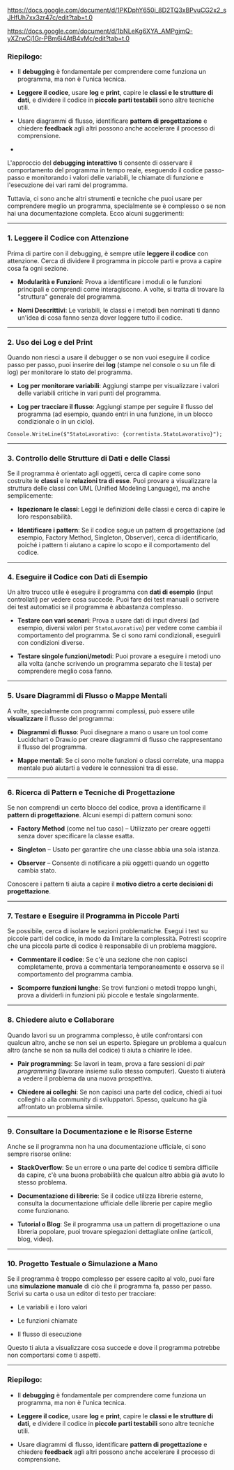 
https://docs.google.com/document/d/1PKDphY650i_8D2TQ3xBPvuCG2x2_sJHfUh7xx3zr47c/edit?tab=t.0


https://docs.google.com/document/d/1bNLeKg6XYA_AMPgjmQ-yXZrwCj1Gr-PBm6i4AtB4vMc/edit?tab=t.0

### Riepilogo:

- Il **debugging** è fondamentale per comprendere come funziona un programma, ma non è l'unica tecnica.
    
- **Leggere il codice**, usare **log** e **print**, capire le **classi e le strutture di dati**, e dividere il codice in **piccole parti testabili** sono altre tecniche utili.
    
- Usare diagrammi di flusso, identificare **pattern di progettazione** e chiedere **feedback** agli altri possono anche accelerare il processo di comprensione.
- 
L'approccio del **debugging interattivo** ti consente di osservare il comportamento del programma in tempo reale, eseguendo il codice passo-passo e monitorando i valori delle variabili, le chiamate di funzione e l'esecuzione dei vari rami del programma.

Tuttavia, ci sono anche altri strumenti e tecniche che puoi usare per comprendere meglio un programma, specialmente se è complesso o se non hai una documentazione completa. Ecco alcuni suggerimenti:

---

### 1. **Leggere il Codice con Attenzione**

Prima di partire con il debugging, è sempre utile **leggere il codice** con attenzione. Cerca di dividere il programma in piccole parti e prova a capire cosa fa ogni sezione.

- **Modularità e Funzioni**: Prova a identificare i moduli o le funzioni principali e comprendi come interagiscono. A volte, si tratta di trovare la "struttura" generale del programma.
    
- **Nomi Descrittivi**: Le variabili, le classi e i metodi ben nominati ti danno un'idea di cosa fanno senza dover leggere tutto il codice.
    

---

### 2. **Uso dei Log e del Print**

Quando non riesci a usare il debugger o se non vuoi eseguire il codice passo per passo, puoi inserire dei **log** (stampe nel console o su un file di log) per monitorare lo stato del programma.

- **Log per monitorare variabili**: Aggiungi stampe per visualizzare i valori delle variabili critiche in vari punti del programma.
    
- **Log per tracciare il flusso**: Aggiungi stampe per seguire il flusso del programma (ad esempio, quando entri in una funzione, in un blocco condizionale o in un ciclo).
    

`Console.WriteLine($"StatoLavorativo: {correntista.StatoLavorativo}");`

---

### 3. **Controllo delle Strutture di Dati e delle Classi**

Se il programma è orientato agli oggetti, cerca di capire come sono costruite le **classi** e le **relazioni tra di esse**. Puoi provare a visualizzare la struttura delle classi con UML (Unified Modeling Language), ma anche semplicemente:

- **Ispezionare le classi**: Leggi le definizioni delle classi e cerca di capire le loro responsabilità.
    
- **Identificare i pattern**: Se il codice segue un pattern di progettazione (ad esempio, Factory Method, Singleton, Observer), cerca di identificarlo, poiché i pattern ti aiutano a capire lo scopo e il comportamento del codice.
    

---

### 4. **Eseguire il Codice con Dati di Esempio**

Un altro trucco utile è eseguire il programma con **dati di esempio** (input controllati) per vedere cosa succede. Puoi fare dei test manuali o scrivere dei test automatici se il programma è abbastanza complesso.

- **Testare con vari scenari**: Prova a usare dati di input diversi (ad esempio, diversi valori per `StatoLavorativo`) per vedere come cambia il comportamento del programma. Se ci sono rami condizionali, eseguirli con condizioni diverse.
    
- **Testare singole funzioni/metodi**: Puoi provare a eseguire i metodi uno alla volta (anche scrivendo un programma separato che li testa) per comprendere meglio cosa fanno.
    

---

### 5. **Usare Diagrammi di Flusso o Mappe Mentali**

A volte, specialmente con programmi complessi, può essere utile **visualizzare** il flusso del programma:

- **Diagrammi di flusso**: Puoi disegnare a mano o usare un tool come Lucidchart o Draw.io per creare diagrammi di flusso che rappresentano il flusso del programma.
    
- **Mappe mentali**: Se ci sono molte funzioni o classi correlate, una mappa mentale può aiutarti a vedere le connessioni tra di esse.
    

---

### 6. **Ricerca di Pattern e Tecniche di Progettazione**

Se non comprendi un certo blocco del codice, prova a identificarne il **pattern di progettazione**. Alcuni esempi di pattern comuni sono:

- **Factory Method** (come nel tuo caso) – Utilizzato per creare oggetti senza dover specificare la classe esatta.
    
- **Singleton** – Usato per garantire che una classe abbia una sola istanza.
    
- **Observer** – Consente di notificare a più oggetti quando un oggetto cambia stato.
    

Conoscere i pattern ti aiuta a capire il **motivo dietro a certe decisioni di progettazione**.

---

### 7. **Testare e Eseguire il Programma in Piccole Parti**

Se possibile, cerca di isolare le sezioni problematiche. Esegui i test su piccole parti del codice, in modo da limitare la complessità. Potresti scoprire che una piccola parte di codice è responsabile di un problema maggiore.

- **Commentare il codice**: Se c'è una sezione che non capisci completamente, prova a commentarla temporaneamente e osserva se il comportamento del programma cambia.
    
- **Scomporre funzioni lunghe**: Se trovi funzioni o metodi troppo lunghi, prova a dividerli in funzioni più piccole e testale singolarmente.
    

---

### 8. **Chiedere aiuto e Collaborare**

Quando lavori su un programma complesso, è utile confrontarsi con qualcun altro, anche se non sei un esperto. Spiegare un problema a qualcun altro (anche se non sa nulla del codice) ti aiuta a chiarire le idee.

- **Pair programming**: Se lavori in team, prova a fare sessioni di _pair programming_ (lavorare insieme sullo stesso computer). Questo ti aiuterà a vedere il problema da una nuova prospettiva.
    
- **Chiedere ai colleghi**: Se non capisci una parte del codice, chiedi ai tuoi colleghi o alla community di sviluppatori. Spesso, qualcuno ha già affrontato un problema simile.
    

---

### 9. **Consultare la Documentazione e le Risorse Esterne**

Anche se il programma non ha una documentazione ufficiale, ci sono sempre risorse online:

- **StackOverflow**: Se un errore o una parte del codice ti sembra difficile da capire, c'è una buona probabilità che qualcun altro abbia già avuto lo stesso problema.
    
- **Documentazione di librerie**: Se il codice utilizza librerie esterne, consulta la documentazione ufficiale delle librerie per capire meglio come funzionano.
    
- **Tutorial o Blog**: Se il programma usa un pattern di progettazione o una libreria popolare, puoi trovare spiegazioni dettagliate online (articoli, blog, video).
    

---

### 10. **Progetto Testuale o Simulazione a Mano**

Se il programma è troppo complesso per essere capito al volo, puoi fare una **simulazione manuale** di ciò che il programma fa, passo per passo. Scrivi su carta o usa un editor di testo per tracciare:

- Le variabili e i loro valori
    
- Le funzioni chiamate
    
- Il flusso di esecuzione
    

Questo ti aiuta a visualizzare cosa succede e dove il programma potrebbe non comportarsi come ti aspetti.

---

### Riepilogo:

- Il **debugging** è fondamentale per comprendere come funziona un programma, ma non è l'unica tecnica.
    
- **Leggere il codice**, usare **log** e **print**, capire le **classi e le strutture di dati**, e dividere il codice in **piccole parti testabili** sono altre tecniche utili.
    
- Usare diagrammi di flusso, identificare **pattern di progettazione** e chiedere **feedback** agli altri possono anche accelerare il processo di comprensione.